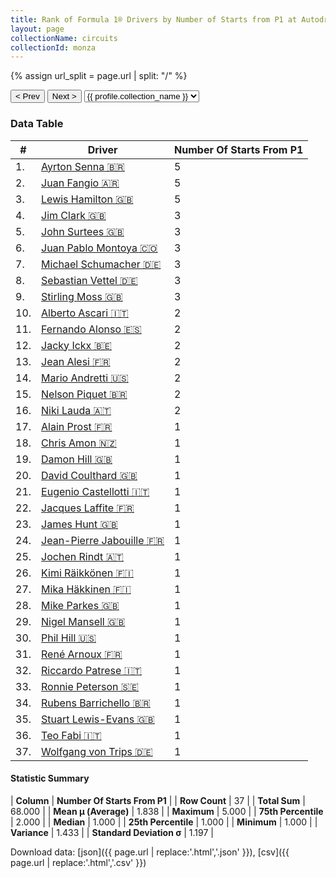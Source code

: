 ```yaml
---
title: Rank of Formula 1® Drivers by Number of Starts from P1 at Autodromo Nazionale di Monza
layout: page
collectionName: circuits
collectionId: monza
---
```


{% assign url_split = page.url | split: "/" %}
<div id="collection-navigation">
<button onclick="selector.options[selector.selectedIndex-1].value && (window.location = selector.options[selector.selectedIndex-1].value);">&lt; Prev</button>
<button onclick="selector.options[selector.selectedIndex+1].value && (window.location = selector.options[selector.selectedIndex+1].value);">Next &gt;</button>
<select id="selector" onchange="this.options[this.selectedIndex].value && (window.location = this.options[this.selectedIndex].value);">
  {% for collectionId in site.data[page.collectionName].refs %}
    {% if collectionId == page.collectionId %}
      {% assign selected = "selected" %}
    {% else %}
      {% assign selected = "" %}
    {% endif %}
    {% assign profile = site.data[page.collectionName][collectionId].profile %}
    <option value="/f1/{{ page.collectionName }}/{{ collectionId }}/{{ url_split[4] }}" {{ selected }}>{{ profile.collection_name }}</option>
  {% endfor %}
</select>
</div>

<canvas id="chart" width="400" height="180"></canvas>
<script>
var data = {
    "datasets": [
        {
            "backgroundColor": [
                "#9C8E8D",
                "#9C8E8D",
                "#9C8E8D",
                "#9C8E8D",
                "#9C8E8D",
                "#9C8E8D",
                "#9C8E8D",
                "#9C8E8D",
                "#9C8E8D",
                "#9C8E8D",
                "#9C8E8D",
                "#9C8E8D",
                "#9C8E8D",
                "#9C8E8D",
                "#9C8E8D",
                "#9C8E8D",
                "#9C8E8D",
                "#9C8E8D",
                "#9C8E8D",
                "#9C8E8D",
                "#9C8E8D",
                "#9C8E8D",
                "#9C8E8D",
                "#9C8E8D",
                "#9C8E8D",
                "#9C8E8D",
                "#9C8E8D",
                "#9C8E8D",
                "#9C8E8D",
                "#9C8E8D",
                "#9C8E8D",
                "#9C8E8D",
                "#9C8E8D",
                "#9C8E8D",
                "#9C8E8D",
                "#9C8E8D",
                "#9C8E8D"
            ],
            "borderColor": [
                "#1D181E",
                "#1D181E",
                "#1D181E",
                "#1D181E",
                "#1D181E",
                "#1D181E",
                "#1D181E",
                "#1D181E",
                "#1D181E",
                "#1D181E",
                "#1D181E",
                "#1D181E",
                "#1D181E",
                "#1D181E",
                "#1D181E",
                "#1D181E",
                "#1D181E",
                "#1D181E",
                "#1D181E",
                "#1D181E",
                "#1D181E",
                "#1D181E",
                "#1D181E",
                "#1D181E",
                "#1D181E",
                "#1D181E",
                "#1D181E",
                "#1D181E",
                "#1D181E",
                "#1D181E",
                "#1D181E",
                "#1D181E",
                "#1D181E",
                "#1D181E",
                "#1D181E",
                "#1D181E",
                "#1D181E"
            ],
            "borderWidth": 1,
            "data": [
                5.0,
                5.0,
                5.0,
                3.0,
                3.0,
                3.0,
                3.0,
                3.0,
                3.0,
                2.0,
                2.0,
                2.0,
                2.0,
                2.0,
                2.0,
                2.0,
                1.0,
                1.0,
                1.0,
                1.0,
                1.0,
                1.0,
                1.0,
                1.0,
                1.0,
                1.0,
                1.0,
                1.0,
                1.0,
                1.0,
                1.0,
                1.0,
                1.0,
                1.0,
                1.0,
                1.0,
                1.0
            ],
            "label": "Number Of Starts From P1"
        }
    ],
    "labels": [
        "Ayrton Senna",
        "Juan Fangio",
        "Lewis Hamilton",
        "Jim Clark",
        "John Surtees",
        "Juan Pablo Montoya",
        "Michael Schumacher",
        "Sebastian Vettel",
        "Stirling Moss",
        "Alberto Ascari",
        "Fernando Alonso",
        "Jacky Ickx",
        "Jean Alesi",
        "Mario Andretti",
        "Nelson Piquet",
        "Niki Lauda",
        "Alain Prost",
        "Chris Amon",
        "Damon Hill",
        "David Coulthard",
        "Eugenio Castellotti",
        "Jacques Laffite",
        "James Hunt",
        "Jean-Pierre Jabouille",
        "Jochen Rindt",
        "Kimi Räikkönen",
        "Mika Häkkinen",
        "Mike Parkes",
        "Nigel Mansell",
        "Phil Hill",
        "René Arnoux",
        "Riccardo Patrese",
        "Ronnie Peterson",
        "Rubens Barrichello",
        "Stuart Lewis-Evans",
        "Teo Fabi",
        "Wolfgang von Trips"
    ]
};
var options = {
  legend: {
    display: false
  },
  scales: {
    xAxes: [{
      ticks: {
        beginAtZero: true,
        maxRotation: 180,
        display: window.innerWidth > 800
      }
    }],
    yAxes: [{
      ticks: {
        beginAtZero: true
      }
    }]
  },
  onResize: function(chart, size) {
    chart.options.scales.xAxes[0].ticks.display = size.width > 800;
  }
};
var chart = new Chart("chart", {
    data: data,
    type: 'bar',
    options: options
});
</script>



### Data Table

| # | Driver | Number Of Starts From P1 |
|--|--|--|
| 1. | [Ayrton Senna 🇧🇷](/f1/drivers/senna) | 5 |
| 2. | [Juan Fangio 🇦🇷](/f1/drivers/fangio) | 5 |
| 3. | [Lewis Hamilton 🇬🇧](/f1/drivers/hamilton) | 5 |
| 4. | [Jim Clark 🇬🇧](/f1/drivers/clark) | 3 |
| 5. | [John Surtees 🇬🇧](/f1/drivers/surtees) | 3 |
| 6. | [Juan Pablo Montoya 🇨🇴](/f1/drivers/montoya) | 3 |
| 7. | [Michael Schumacher 🇩🇪](/f1/drivers/michael_schumacher) | 3 |
| 8. | [Sebastian Vettel 🇩🇪](/f1/drivers/vettel) | 3 |
| 9. | [Stirling Moss 🇬🇧](/f1/drivers/moss) | 3 |
| 10. | [Alberto Ascari 🇮🇹](/f1/drivers/ascari) | 2 |
| 11. | [Fernando Alonso 🇪🇸](/f1/drivers/alonso) | 2 |
| 12. | [Jacky Ickx 🇧🇪](/f1/drivers/ickx) | 2 |
| 13. | [Jean Alesi 🇫🇷](/f1/drivers/alesi) | 2 |
| 14. | [Mario Andretti 🇺🇸](/f1/drivers/mario_andretti) | 2 |
| 15. | [Nelson Piquet 🇧🇷](/f1/drivers/piquet) | 2 |
| 16. | [Niki Lauda 🇦🇹](/f1/drivers/lauda) | 2 |
| 17. | [Alain Prost 🇫🇷](/f1/drivers/prost) | 1 |
| 18. | [Chris Amon 🇳🇿](/f1/drivers/amon) | 1 |
| 19. | [Damon Hill 🇬🇧](/f1/drivers/damon_hill) | 1 |
| 20. | [David Coulthard 🇬🇧](/f1/drivers/coulthard) | 1 |
| 21. | [Eugenio Castellotti 🇮🇹](/f1/drivers/castellotti) | 1 |
| 22. | [Jacques Laffite 🇫🇷](/f1/drivers/laffite) | 1 |
| 23. | [James Hunt 🇬🇧](/f1/drivers/hunt) | 1 |
| 24. | [Jean-Pierre Jabouille 🇫🇷](/f1/drivers/jabouille) | 1 |
| 25. | [Jochen Rindt 🇦🇹](/f1/drivers/rindt) | 1 |
| 26. | [Kimi Räikkönen 🇫🇮](/f1/drivers/raikkonen) | 1 |
| 27. | [Mika Häkkinen 🇫🇮](/f1/drivers/hakkinen) | 1 |
| 28. | [Mike Parkes 🇬🇧](/f1/drivers/parkes) | 1 |
| 29. | [Nigel Mansell 🇬🇧](/f1/drivers/mansell) | 1 |
| 30. | [Phil Hill 🇺🇸](/f1/drivers/phil_hill) | 1 |
| 31. | [René Arnoux 🇫🇷](/f1/drivers/arnoux) | 1 |
| 32. | [Riccardo Patrese 🇮🇹](/f1/drivers/patrese) | 1 |
| 33. | [Ronnie Peterson 🇸🇪](/f1/drivers/peterson) | 1 |
| 34. | [Rubens Barrichello 🇧🇷](/f1/drivers/barrichello) | 1 |
| 35. | [Stuart Lewis-Evans 🇬🇧](/f1/drivers/lewis-evans) | 1 |
| 36. | [Teo Fabi 🇮🇹](/f1/drivers/fabi) | 1 |
| 37. | [Wolfgang von Trips 🇩🇪](/f1/drivers/trips) | 1 |

#### Statistic Summary

| **Column** | **Number Of Starts From P1** |
| **Row Count** | 37 |
| **Total Sum** | 68.000 |
| **Mean μ (Average)** | 1.838 |
| **Maximum** | 5.000 |
| **75th Percentile** | 2.000 |
| **Median** | 1.000 |
| **25th Percentile** | 1.000 |
| **Minimum** | 1.000 |
| **Variance** | 1.433 |
| **Standard Deviation σ** | 1.197 |

Download data: [json]({{ page.url | replace:'.html','.json' }}), [csv]({{ page.url | replace:'.html','.csv' }})
